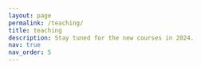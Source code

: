 ```yaml
---
layout: page
permalink: /teaching/
title: teaching
description: Stay tuned for the new courses in 2024.
nav: true
nav_order: 5
---
```


